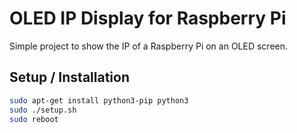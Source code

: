# OLED IP Display for Raspberry Pi

Simple project to show the IP of a Raspberry Pi on an OLED screen.

## Setup / Installation

```bash
sudo apt-get install python3-pip python3
sudo ./setup.sh
sudo reboot
```
